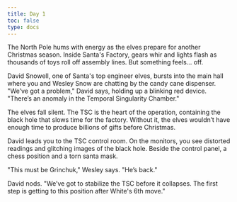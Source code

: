 ```yaml
---
title: Day 1 
toc: false
type: docs
---
```




The North Pole hums with energy as the elves prepare for another Christmas season. Inside Santa's Factory, gears whir and lights flash as thousands of toys roll off assembly lines. But something feels... off.

David Snowell, one of Santa's top engineer elves, bursts into the main hall where you and Wesley Snow are chatting by the candy cane dispenser. "We’ve got a problem," David says, holding up a blinking red device. "There’s an anomaly in the Temporal Singularity Chamber."

The elves fall silent. The TSC is the heart of the operation, containing the black hole that slows time for the factory. Without it, the elves wouldn’t have enough time to produce billions of gifts before Christmas.

David leads you to the TSC control room. On the monitors, you see distorted readings and glitching images of the black hole. Beside the control panel, a chess position and a torn santa mask.

"This must be Grinchuk," Wesley says. "He’s back."

David nods. "We’ve got to stabilize the TSC before it collapses. The first step is getting to this position after White's 6th move."